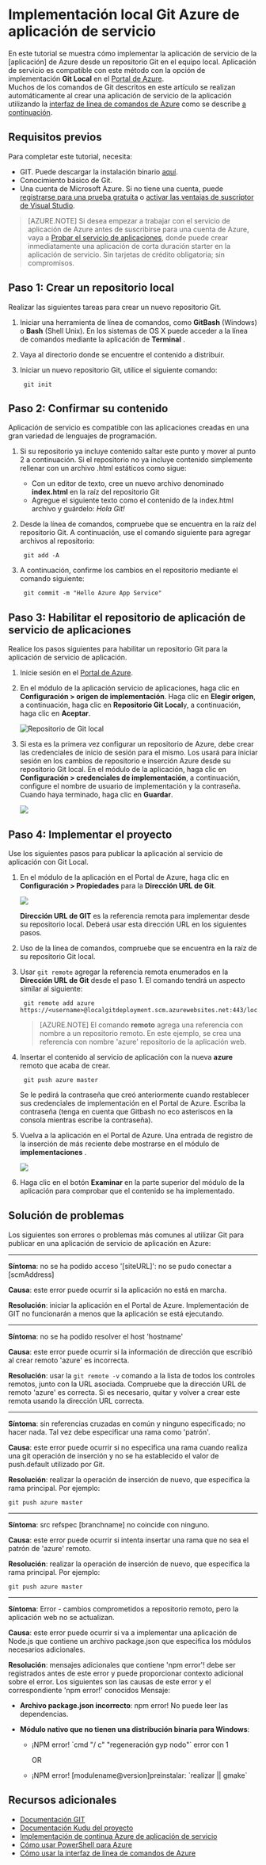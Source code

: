 <properties
    pageTitle="Implementación local Git Azure de aplicación de servicio"
    description="Obtenga información sobre cómo habilitar la implementación local de Git al servicio de la aplicación de Azure."
    services="app-service"
    documentationCenter=""
    authors="dariagrigoriu"
    manager="wpickett"
    editor="mollybos"/>

<tags
    ms.service="app-service"
    ms.workload="na"
    ms.tgt_pltfrm="na"
    ms.devlang="na"
    ms.topic="article"
    ms.date="06/13/2016"
    ms.author="dariagrigoriu"/>
    
# <a name="local-git-deployment-to-azure-app-service"></a>Implementación local Git Azure de aplicación de servicio

En este tutorial se muestra cómo implementar la aplicación de servicio de la [aplicación] de Azure desde un repositorio Git en el equipo local. Aplicación de servicio es compatible con este método con la opción de implementación **Git Local** en el [Portal de Azure].  
Muchos de los comandos de Git descritos en este artículo se realizan automáticamente al crear una aplicación de servicio de la aplicación utilizando la [interfaz de línea de comandos de Azure] como se describe [a continuación](app-service-web-get-started.md).

## <a name="prerequisites"></a>Requisitos previos

Para completar este tutorial, necesita:

- GIT. Puede descargar la instalación binario [aquí](http://www.git-scm.com/downloads).  
- Conocimiento básico de Git.
- Una cuenta de Microsoft Azure. Si no tiene una cuenta, puede [registrarse para una prueba gratuita](https://azure.microsoft.com/pricing/free-trial) o [activar las ventajas de suscriptor de Visual Studio](https://azure.microsoft.com/pricing/member-offers/msdn-benefits-details).

>[AZURE.NOTE] Si desea empezar a trabajar con el servicio de aplicación de Azure antes de suscribirse para una cuenta de Azure, vaya a [Probar el servicio de aplicaciones](http://go.microsoft.com/fwlink/?LinkId=523751), donde puede crear inmediatamente una aplicación de corta duración starter en la aplicación de servicio. Sin tarjetas de crédito obligatoria; sin compromisos.  

## <a name="Step1"></a>Paso 1: Crear un repositorio local

Realizar las siguientes tareas para crear un nuevo repositorio Git.

1. Iniciar una herramienta de línea de comandos, como **GitBash** (Windows) o **Bash** (Shell Unix). En los sistemas de OS X puede acceder a la línea de comandos mediante la aplicación de **Terminal** .

2. Vaya al directorio donde se encuentre el contenido a distribuir.

3. Iniciar un nuevo repositorio Git, utilice el siguiente comando:

        git init

## <a name="Step2"></a>Paso 2: Confirmar su contenido

Aplicación de servicio es compatible con las aplicaciones creadas en una gran variedad de lenguajes de programación. 

1. Si su repositorio ya incluye contenido saltar este punto y mover al punto 2 a continuación. Si el repositorio no ya incluye contenido simplemente rellenar con un archivo .html estáticos como sigue: 

    - Con un editor de texto, cree un nuevo archivo denominado **index.html** en la raíz del repositorio Git
    - Agregue el siguiente texto como el contenido de la index.html archivo y guárdelo: *Hola Git!*
        
2. Desde la línea de comandos, compruebe que se encuentra en la raíz del repositorio Git. A continuación, use el comando siguiente para agregar archivos al repositorio:

        git add -A 

4. A continuación, confirme los cambios en el repositorio mediante el comando siguiente:

        git commit -m "Hello Azure App Service"

## <a name="Step3"></a>Paso 3: Habilitar el repositorio de aplicación de servicio de aplicaciones

Realice los pasos siguientes para habilitar un repositorio Git para la aplicación de servicio de aplicación.

1. Inicie sesión en el [Portal de Azure].

2. En el módulo de la aplicación servicio de aplicaciones, haga clic en **Configuración > origen de implementación**. Haga clic en **Elegir origen**, a continuación, haga clic en **Repositorio Git Local**y, a continuación, haga clic en **Aceptar**.  

    ![Repositorio de Git local](./media/app-service-deploy-local-git/local_git_selection.png)

3. Si esta es la primera vez configurar un repositorio de Azure, debe crear las credenciales de inicio de sesión para el mismo. Los usará para iniciar sesión en los cambios de repositorio e inserción Azure desde su repositorio Git local. En el módulo de la aplicación, haga clic en **Configuración > credenciales de implementación**, a continuación, configure el nombre de usuario de implementación y la contraseña. Cuando haya terminado, haga clic en **Guardar**.

    ![](./media/app-service-deploy-local-git/deployment_credentials.png)

## <a name="Step4"></a>Paso 4: Implementar el proyecto

Use los siguientes pasos para publicar la aplicación al servicio de aplicación con Git Local.

1. En el módulo de la aplicación en el Portal de Azure, haga clic en **Configuración > Propiedades** para la **Dirección URL de Git**.

    ![](./media/app-service-deploy-local-git/git_url.png)

    **Dirección URL de GIT** es la referencia remota para implementar desde su repositorio local. Deberá usar esta dirección URL en los siguientes pasos.

2. Uso de la línea de comandos, compruebe que se encuentra en la raíz de su repositorio Git local.

3. Usar `git remote` agregar la referencia remota enumerados en la **Dirección URL de Git** desde el paso 1. El comando tendrá un aspecto similar al siguiente:

        git remote add azure https://<username>@localgitdeployment.scm.azurewebsites.net:443/localgitdeployment.git         
    > [AZURE.NOTE] El comando **remoto** agrega una referencia con nombre a un repositorio remoto. En este ejemplo, se crea una referencia con nombre 'azure' repositorio de la aplicación web.

4. Insertar el contenido al servicio de aplicación con la nueva **azure** remoto que acaba de crear.

        git push azure master

    Se le pedirá la contraseña que creó anteriormente cuando restablecer sus credenciales de implementación en el Portal de Azure. Escriba la contraseña (tenga en cuenta que Gitbash no eco asteriscos en la consola mientras escribe la contraseña). 
       
5. Vuelva a la aplicación en el Portal de Azure. Una entrada de registro de la inserción de más reciente debe mostrarse en el módulo de **implementaciones** . 

    ![](./media/app-service-deploy-local-git/deployment_history.png)

6. Haga clic en el botón **Examinar** en la parte superior del módulo de la aplicación para comprobar que el contenido se ha implementado. 
    
## <a name="Step5"></a>Solución de problemas

Los siguientes son errores o problemas más comunes al utilizar Git para publicar en una aplicación de servicio de aplicación en Azure:

****

**Síntoma**: no se ha podido acceso '[siteURL]': no se pudo conectar a [scmAddress]

**Causa**: este error puede ocurrir si la aplicación no está en marcha.

**Resolución**: iniciar la aplicación en el Portal de Azure. Implementación de GIT no funcionarán a menos que la aplicación se está ejecutando. 


****

**Síntoma**: no se ha podido resolver el host 'hostname'

**Causa**: este error puede ocurrir si la información de dirección que escribió al crear remoto 'azure' es incorrecta.

**Resolución**: usar la `git remote -v` comando a la lista de todos los controles remotos, junto con la URL asociada. Compruebe que la dirección URL de remoto 'azure' es correcta. Si es necesario, quitar y volver a crear este remota usando la dirección URL correcta.

****

**Síntoma**: sin referencias cruzadas en común y ninguno especificado; no hacer nada. Tal vez debe especificar una rama como 'patrón'.

**Causa**: este error puede ocurrir si no especifica una rama cuando realiza una git operación de inserción y no se ha establecido el valor de push.default utilizado por Git.

**Resolución**: realizar la operación de inserción de nuevo, que especifica la rama principal. Por ejemplo:

    git push azure master

****

**Síntoma**: src refspec [branchname] no coincide con ninguno.

**Causa**: este error puede ocurrir si intenta insertar una rama que no sea el patrón de 'azure' remoto.

**Resolución**: realizar la operación de inserción de nuevo, que especifica la rama principal. Por ejemplo:

    git push azure master

****

**Síntoma**: Error - cambios comprometidos a repositorio remoto, pero la aplicación web no se actualizan.

**Causa**: este error puede ocurrir si va a implementar una aplicación de Node.js que contiene un archivo package.json que especifica los módulos necesarios adicionales.

**Resolución**: mensajes adicionales que contiene 'npm error'! debe ser registrados antes de este error y puede proporcionar contexto adicional sobre el error. Los siguientes son las causas de este error y el correspondiente 'npm error!' conocidos Mensaje:

* **Archivo package.json incorrecto**: npm error! No puede leer las dependencias.

* **Módulo nativo que no tienen una distribución binaria para Windows**:

    * ¡NPM error! \`cmd "/ c" "regeneración gyp nodo"\` error con 1

        OR

    * ¡NPM error! [modulename@version]preinstalar: \`realizar || gmake\`


## <a name="additional-resources"></a>Recursos adicionales

* [Documentación GIT](http://git-scm.com/documentation)
* [Documentación Kudu del proyecto](https://github.com/projectkudu/kudu/wiki)
* [Implementación de continua Azure de aplicación de servicio](app-service-continuous-deployment.md)
* [Cómo usar PowerShell para Azure](../powershell-install-configure.md)
* [Cómo usar la interfaz de línea de comandos de Azure](../xplat-cli-install.md)

[Servicio de aplicaciones de Azure]: https://azure.microsoft.com/documentation/articles/app-service-changes-existing-services/
[Azure Developer Center]: http://www.windowsazure.com/en-us/develop/overview/
[Portal de Azure]: https://portal.azure.com
[Git website]: http://git-scm.com
[Installing Git]: http://git-scm.com/book/en/Getting-Started-Installing-Git
[Interfaz de línea de comandos de Azure]: https://azure.microsoft.com/en-us/documentation/articles/xplat-cli-azure-resource-manager/

[Using Git with CodePlex]: http://codeplex.codeplex.com/wikipage?title=Using%20Git%20with%20CodePlex&referringTitle=Source%20control%20clients&ProjectName=codeplex
[Quick Start - Mercurial]: http://mercurial.selenic.com/wiki/QuickStart
